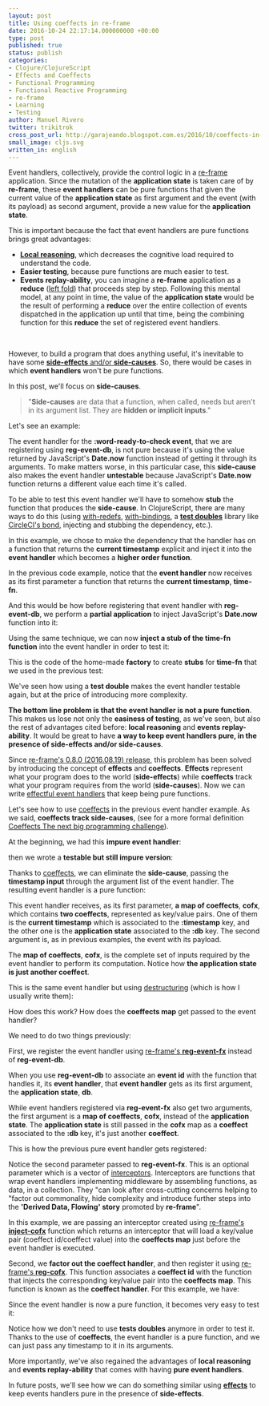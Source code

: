 ```yaml
---
layout: post
title: Using coeffects in re-frame
date: 2016-10-24 22:17:14.000000000 +00:00
type: post
published: true
status: publish
categories:
- Clojure/ClojureScript
- Effects and Coeffects
- Functional Programming
- Functional Reactive Programming
- re-frame
- Learning
- Testing
author: Manuel Rivero
twitter: trikitrok
cross_post_url: http://garajeando.blogspot.com.es/2016/10/coeffects-in-re-frame.html
small_image: cljs.svg
written_in: english
---
```

Event handlers, collectively, provide the control logic in a [re-frame](https://github.com/Day8/re-frame) application. Since the mutation of the **application state** is taken care of by **re-frame**, 
these **event handlers** can be pure functions that given the current value of 
the **application state** as first argument and the event (with its payload)
as second argument, provide a new value for the **application state**.

This is important because the fact that event handlers are pure functions brings great advantages:

- [**Local reasoning**](https://xivilization.net/~marek/blog/2015/02/06/avoiding-action-at-a-distance-is-the-fast-track-to-functional-programming/), which decreases the cognitive load required to understand the code.
- **Easier testing**, because pure functions are much easier to test.
- **Events replay-ability**, you can imagine a **re-frame** application as a **reduce** ([left fold](https://en.wikipedia.org/wiki/Fold_(higher-order_function))) that proceeds step by step.
      Following this mental model, at any point in time, the value of the **application state**
      would be the result of performing a **reduce** over the entire collection of events dispatched 
      in the application up until that time, being the combining function for this **reduce** 
      the set of registered event handlers. 

<br />

However, to build a program that does anything useful, it's inevitable to have some [**side-effects** and/or **side-causes**](http://blog.jenkster.com/2015/12/what-is-functional-programming.html). So, there would be cases in which **event handlers** won't be pure functions.

In this post, we'll focus on **side-causes**.


> "**Side-causes** are data that a function, when called, needs but aren't in its argument list. They are **hidden or implicit inputs**."

Let's see an example:

<script src="https://gist.github.com/trikitrok/40e8c901e151a0c724e683a3e937c9aa.js"></script>

The event handler for the **:word-ready-to-check event**, that we are registering using **reg-event-db**, is not pure because it's using the value returned by JavaScript's **Date.now** function instead of getting it through its arguments. To make matters worse, in this particular case, this **side-cause** also makes the event handler **untestable** because JavaScript's **Date.now** function returns a different value each time it's called.

To be able to test this event handler we'll have to somehow **stub** the function that produces the **side-cause**. In ClojureScript, there are many ways to do this (using [with-redefs](https://clojuredocs.org/clojure.core/with-redefs), [with-bindings](https://clojuredocs.org/clojure.core/with-bindings), a [**test doubles**](http://martinfowler.com/bliki/TestDouble.html) library like [CircleCI's bond](https://github.com/circleci/bond), injecting and stubbing the dependency, etc.).

In this example, we chose to make the dependency that the handler has on a function that returns the **current timestamp** explicit and inject it into the **event handler** which becomes a **higher order function**. 

<script src="https://gist.github.com/trikitrok/16010b7a4feca5961d80b2e57cbfd12c.js"></script>

In the previous code example, notice that the **event handler** now receives as its first parameter a function that returns the **current timestamp**, **time-fn**.

And this would be how before registering that event handler with **reg-event-db**, we perform a **partial application** to inject JavaScript's **Date.now** function into it:


<script src="https://gist.github.com/trikitrok/da335e6e6a254e13b5ab707f858890ef.js"></script>

Using the same technique, we can now **inject a stub of the time-fn function** into the event handler in order to test it:

<script src="https://gist.github.com/trikitrok/ed389cefd49f8961b16da4bfc8dfc32e.js"></script>

This is the code of the home-made **factory** to create **stubs** for **time-fn** that we used in the previous test:

<script src="https://gist.github.com/trikitrok/f8ae9b12ac225b87ab3c9c3c21dc5c57.js"></script>

We've seen how using a **test double** makes the event handler testable again, but at the price of introducing more complexity.

**The bottom line problem is that the event handler is not a pure function**. This makes us lose not only the **easiness of testing**, as we've seen, but also the rest of advantages cited before: **local reasoning** and **events replay-ability**. It would be great to have **a way to keep event handlers pure, in the presence of side-effects and/or side-causes**.

Since [re-frame's 0.8.0 (2016.08.19) release](https://github.com/Day8/re-frame/blob/master/CHANGES.md), this problem has been solved by introducing the concept of **effects** and **coeffects**. **Effects** represent what your program does to the world (**side-effects**) while **coeffects** track what your program requires from the world (**side-causes**). Now we can write [effectful event handlers](https://github.com/Day8/re-frame/blob/master/docs/EffectfulHandlers.md) that keep being pure functions.

Let's see how to use [coeffects](https://github.com/Day8/re-frame/blob/master/docs/Coeffects.md) in the previous event handler example. As we said, **coeffects track side-causes**, (see for a more formal definition [Coeffects The next big programming challenge](http://tomasp.net/blog/2014/why-coeffects-matter/)).

At the beginning, we had this **impure event handler**:

<script src="https://gist.github.com/trikitrok/40e8c901e151a0c724e683a3e937c9aa.js"></script>

then we wrote a **testable but still impure version**:

<script src="https://gist.github.com/trikitrok/16010b7a4feca5961d80b2e57cbfd12c.js"></script>

Thanks to [coeffects](https://github.com/Day8/re-frame/blob/master/docs/Coeffects.md), we can eliminate the  **side-cause**, passing the **timestamp input** through the argument list of the event handler. The resulting event handler is a pure function:

<script src="https://gist.github.com/trikitrok/ae7258c39d91dcaf540c1617c2c13077.js"></script>

This event handler receives, as its first parameter, **a map of coeffects**, **cofx**, which contains **two coeffects**, represented as key/value pairs. One of them is the **current timestamp** which is associated to the **:timestamp** key, and the other one is the **application state** associated to the **:db** key. The second argument is, as in previous examples, the event with its payload. 

The **map of coeffects**, **cofx**, is the complete set of inputs required by the event handler to perform its computation. Notice how **the application state is just another coeffect**.

This is the same event handler but using [destructuring](http://garajeando.blogspot.com.es/2014/12/talk-about-clojure-destructuring.html) (which is how I usually write them):

<script src="https://gist.github.com/trikitrok/153b3d36687091d6ec8d073f70a6f812.js"></script>

How does this work? How does the **coeffects map** get passed to the event handler?

We need to do two things previously:

First, we register the event handler using [re-frame's **reg-event-fx**](https://github.com/Day8/re-frame/blob/master/docs/Coeffects.md) instead of **reg-event-db**. 

When you use **reg-event-db** to associate an **event id** with the function that handles it, its **event handler**, that **event handler** gets as its first argument, the **application state**, **db**.

While event handlers registered via **reg-event-fx** also get two arguments, the first argument is a **map of coeffects**, **cofx**, instead of the **application state**. The **application state** is still passed in the **cofx** map as a **coeffect** associated to the **:db** key, it's just another **coeffect**.

This is how the previous pure event handler gets registered:

<script src="https://gist.github.com/trikitrok/c3c14ba3ea8ef63100b8a1d0b7c955a8.js"></script>

Notice the second parameter passed to **reg-event-fx**. This is an optional parameter which is a vector of [interceptors](https://github.com/Day8/re-frame/blob/master/docs/Interceptors.md). Interceptors are functions that wrap event handlers implementing middleware by assembling functions, as data, in a collection. They "can look after cross-cutting concerns helping to "factor out commonality, hide complexity and introduce further steps into the **'Derived Data, Flowing' story** promoted by **re-frame**".

In this example, we are passing an interceptor created using [re-frame's **inject-cofx**](https://github.com/Day8/re-frame/blob/master/docs/Coeffects.md) function which returns an interceptor that will load a key/value pair (coeffect id/coeffect value) into the **coeffects map** just before the event handler is executed.

Second, we **factor out the coeffect handler**, and then register it using [re-frame's **reg-cofx**](https://github.com/Day8/re-frame/blob/master/docs/Coeffects.md). This function associates a **coeffect id**  with the function that injects the corresponding key/value pair into the **coeffects map**. This function is known as the **coeffect handler**. For this example, we have:

<script src="https://gist.github.com/trikitrok/5ce7ace9f05552bc6609afcc475efb5f.js"></script>

Since the event handler is now a pure function, it becomes very easy to test it:

<script src="https://gist.github.com/trikitrok/374e323a279c32274473f84aa97631ee.js"></script>

Notice how we don't need to use **tests doubles** anymore in order to test it. Thanks to the use of **coeffects**, the event handler is a pure function, and we can just pass any timestamp to it in its arguments.

More importantly, we've also regained the advantages of **local reasoning** and **events replay-ability** that comes with having **pure event handlers**.

In future posts, we'll see how we can do something similar using [**effects**](https://github.com/Day8/re-frame/blob/master/docs/Effects.md) to keep events handlers pure in the presence of **side-effects**.
